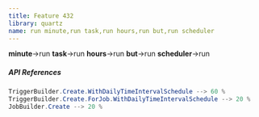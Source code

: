 ```yaml
---
title: Feature 432
library: quartz
name: run minute,run task,run hours,run but,run scheduler
---
```


**minute**->run **task**->run **hours**->run **but**->run **scheduler**->run 

##### API References

```java
TriggerBuilder.Create.WithDailyTimeIntervalSchedule --> 60 %
TriggerBuilder.Create.ForJob.WithDailyTimeIntervalSchedule --> 20 %
JobBuilder.Create --> 20 %
```
